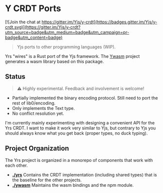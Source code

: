 # Y CRDT Ports

[![Join the chat at https://gitter.im/Yjs/y-crdt](https://badges.gitter.im/Yjs/y-crdt.svg)](https://gitter.im/Yjs/y-crdt?utm_source=badge&utm_medium=badge&utm_campaign=pr-badge&utm_content=badge)

> Yjs ports to other programming languages (WIP).

Yrs "wires" is a Rust port of the Yjs framework. The
[Ywasm](https://github.com/yjs/Ywasm) project generates a wasm library based on
this package.

## Status

> :warning: Highly experimental. Feedback and involvement is welcome!

* Partially implemented the binary encoding protocol. Still need to port the rest of lib0/encoding.
* Only implements the Text type.
* No conflict resolution yet.

I'm currently mainly experimenting with designing a convenient API for the Yrs CRDT. I want to make it work very similar to Yjs, but contrary to Yjs you should always know what you get back (proper types, no duck typing).

## Project Organization

The Yrs project is organized in a monorepo of components that work with each
other.

* **[./yrs](./yrs)** Contains the CRDT implementation (including shared types)
  that is the baseline for the other projects.
* **[./ywasm](./ywasm)** Maintains the wasm bindings and the npm module.
